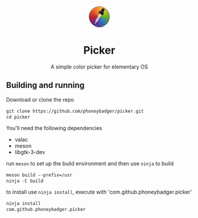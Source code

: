 <div align="center">
  <div align="center">
    <img src="data/icons/64.png" width="64">
  </div>
  <h1 align="center">Picker</h1>
  <div align="center">A simple color picker for elementary OS</div>
</div>

## Building and running
Download or clone the repo
```
git clone https://github.com/phoneybadger/picker.git
cd picker
```
You'll need the following dependencies
- valac
- meson
- libgtk-3-dev

run `meson` to set up the build environment and then use `ninja` to build
```
meson build --prefix=/usr
ninja -C build
```
to install use `ninja install`, execute with 'com.github.phoneybadger.picker'
```
ninja install
com.github.phoneybadger.picker
```

